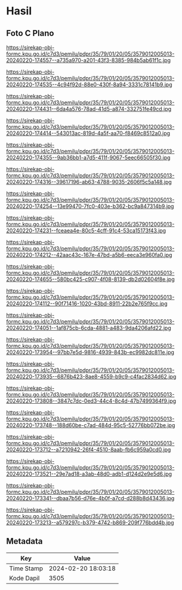 # Hasil

## Foto C Plano

https://sirekap-obj-formc.kpu.go.id/c7d3/pemilu/pdpr/35/79/01/20/05/3579012005013-20240220-174557--a735a970-a201-43f3-8385-984b5ab61f1c.jpg

https://sirekap-obj-formc.kpu.go.id/c7d3/pemilu/pdpr/35/79/01/20/05/3579012005013-20240220-174535--4c94f92d-88e0-430f-8a94-3331c78141b9.jpg

https://sirekap-obj-formc.kpu.go.id/c7d3/pemilu/pdpr/35/79/01/20/05/3579012005013-20240220-174431--6da4a576-78ad-41d5-a874-332751fe49cd.jpg

https://sirekap-obj-formc.kpu.go.id/c7d3/pemilu/pdpr/35/79/01/20/05/3579012005013-20240220-174414--543013ac-819d-4a5f-aa70-f8469c8512a0.jpg

https://sirekap-obj-formc.kpu.go.id/c7d3/pemilu/pdpr/35/79/01/20/05/3579012005013-20240220-174355--9ab36bb1-a7d5-411f-9067-5eec66505f30.jpg

https://sirekap-obj-formc.kpu.go.id/c7d3/pemilu/pdpr/35/79/01/20/05/3579012005013-20240220-174316--39617196-ab63-4788-9035-2606f5c5a148.jpg

https://sirekap-obj-formc.kpu.go.id/c7d3/pemilu/pdpr/35/79/01/20/05/3579012005013-20240220-174254--13e99470-7fc0-403e-b362-bc9a847314b9.jpg

https://sirekap-obj-formc.kpu.go.id/c7d3/pemilu/pdpr/35/79/01/20/05/3579012005013-20240220-174231--fceaea4e-80c5-4cff-91c4-53ca15173f43.jpg

https://sirekap-obj-formc.kpu.go.id/c7d3/pemilu/pdpr/35/79/01/20/05/3579012005013-20240220-174212--42aac43c-167e-47bd-a5b6-eeca3e960fa0.jpg

https://sirekap-obj-formc.kpu.go.id/c7d3/pemilu/pdpr/35/79/01/20/05/3579012005013-20240220-174655--580bc425-c907-4f08-8139-db2d02604f8e.jpg

https://sirekap-obj-formc.kpu.go.id/c7d3/pemilu/pdpr/35/79/01/20/05/3579012005013-20240220-174112--90f71416-1020-43bd-8911-22b2e765f9cc.jpg

https://sirekap-obj-formc.kpu.go.id/c7d3/pemilu/pdpr/35/79/01/20/05/3579012005013-20240220-174051--1af875cb-6cda-4881-a483-9da4206afd22.jpg

https://sirekap-obj-formc.kpu.go.id/c7d3/pemilu/pdpr/35/79/01/20/05/3579012005013-20240220-173954--97bb7e5d-9816-4939-843b-ec9982dc811e.jpg

https://sirekap-obj-formc.kpu.go.id/c7d3/pemilu/pdpr/35/79/01/20/05/3579012005013-20240220-173935--6876b423-8ae8-4559-b9c9-c4fac2834d62.jpg

https://sirekap-obj-formc.kpu.go.id/c7d3/pemilu/pdpr/35/79/01/20/05/3579012005013-20240220-173808--3847c7dc-0ed3-44c4-8c4d-47b7499364f9.jpg

https://sirekap-obj-formc.kpu.go.id/c7d3/pemilu/pdpr/35/79/01/20/05/3579012005013-20240220-173748--188d60be-c7ad-484d-95c5-52776bb072be.jpg

https://sirekap-obj-formc.kpu.go.id/c7d3/pemilu/pdpr/35/79/01/20/05/3579012005013-20240220-173712--a7210942-26f4-4510-8aab-fb6c959a0cd0.jpg

https://sirekap-obj-formc.kpu.go.id/c7d3/pemilu/pdpr/35/79/01/20/05/3579012005013-20240220-173521--29e7ad18-a3ab-48d0-adb1-d124d2e9e5d6.jpg

https://sirekap-obj-formc.kpu.go.id/c7d3/pemilu/pdpr/35/79/01/20/05/3579012005013-20240220-173341--dbaa7b56-d76e-4b0f-a7cd-d288b8d43436.jpg

https://sirekap-obj-formc.kpu.go.id/c7d3/pemilu/pdpr/35/79/01/20/05/3579012005013-20240220-173213--a579297c-b379-4742-b869-209f776bdd4b.jpg


## Metadata

| Key        | Value               |
| ---------- | ------------------- |
| Time Stamp | 2024-02-20 18:03:18 |
| Kode Dapil | 3505                |



